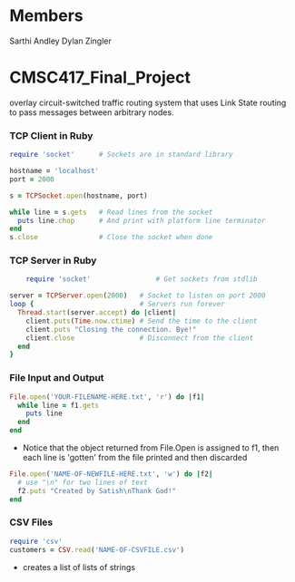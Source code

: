 # Members
Sarthi Andley
Dylan Zingler



# CMSC417_Final_Project
overlay circuit-switched traffic routing system that uses Link State routing to pass messages between arbitrary nodes.


### TCP Client in Ruby
```ruby
require 'socket'      # Sockets are in standard library

hostname = 'localhost'
port = 2000

s = TCPSocket.open(hostname, port)

while line = s.gets   # Read lines from the socket
  puts line.chop      # And print with platform line terminator
end
s.close               # Close the socket when done

```

### TCP Server in Ruby
```ruby
	require 'socket'                # Get sockets from stdlib

server = TCPServer.open(2000)   # Socket to listen on port 2000
loop {                          # Servers run forever
  Thread.start(server.accept) do |client|
    client.puts(Time.now.ctime) # Send the time to the client
	client.puts "Closing the connection. Bye!"
    client.close                # Disconnect from the client
  end
}
```

### File Input and Output
```ruby
File.open('YOUR-FILENAME-HERE.txt', 'r') do |f1|  
  while line = f1.gets  
    puts line  
  end  
end
```
- Notice that the object returned from File.Open is assigned to f1, then each line is 'gotten' from the file printed and then discarded

```ruby
File.open('NAME-OF-NEWFILE-HERE.txt', 'w') do |f2|  
  # use "\n" for two lines of text  
  f2.puts "Created by Satish\nThank God!"  
end
```

### CSV Files
```ruby
require 'csv'
customers = CSV.read('NAME-OF-CSVFILE.csv')
```
- creates a list of lists of strings



```ruby
```





